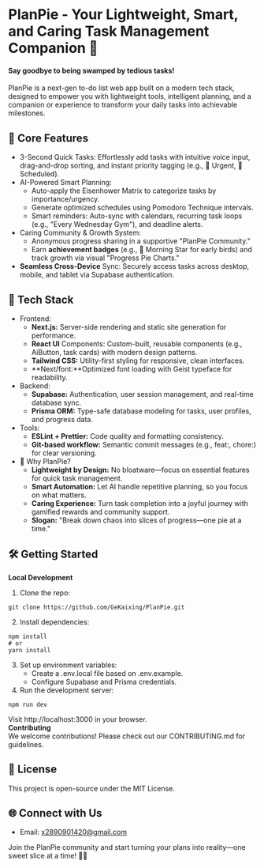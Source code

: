 # PlanPie - Your Lightweight, Smart, and Caring Task Management Companion 📅  #   
#### Say goodbye to being swamped by tedious tasks! #### 
PlanPie is a next-gen to-do list web app built on a modern tech stack, designed to empower you with lightweight tools, intelligent planning, and a companion or experience to transform your daily tasks into achievable milestones.  
## 🚀 Core Features  
* 3-Second Quick Tasks: Effortlessly add tasks with intuitive voice input, drag-and-drop sorting, and instant priority tagging (e.g., 🌟 Urgent, 📅 Scheduled).  
* AI-Powered Smart Planning:  
    * Auto-apply the Eisenhower Matrix to categorize tasks by importance/urgency.
    * Generate optimized schedules using Pomodoro Technique intervals.
    * Smart reminders: Auto-sync with calendars, recurring task loops (e.g., "Every Wednesday Gym"), and deadline alerts.
* Caring Community & Growth System:  
    * Anonymous progress sharing in a supportive "PlanPie Community."
    * Earn **achievement badges** (e.g., 🥇 Morning Star for early birds) and track growth via visual "Progress Pie Charts."
* **Seamless Cross-Device** Sync: Securely access tasks across desktop, mobile, and tablet via Supabase authentication.
## 🔧 Tech Stack
* Frontend:
    * **Next.js:** Server-side rendering and static site generation for performance.
    * **React UI** Components: Custom-built, reusable components (e.g., AiButton, task cards) with modern design patterns.
    * **Tailwind CSS:** Utility-first styling for responsive, clean interfaces.
    * **Next/font:**Optimized font loading with Geist typeface for readability.
* Backend:
    * **Supabase:** Authentication, user session management, and real-time database sync.
    * **Prisma ORM:** Type-safe database modeling for tasks, user profiles, and progress data.
* Tools:
    * **ESLint + Prettier:** Code quality and formatting consistency.
    * **Git-based workflow:** Semantic commit messages (e.g., feat:, chore:) for clear versioning.
* 📖 Why PlanPie?
    * **Lightweight by Design:** No bloatware—focus on essential features for quick task management.
    * **Smart Automation:** Let AI handle repetitive planning, so you focus on what matters.
    * **Caring Experience:** Turn task completion into a joyful journey with gamified rewards and community support.
    * **Slogan:** "Break down chaos into slices of progress—one pie at a time."
## 🛠️ Getting Started
**Local Development**
1. Clone the repo:
```
git clone https://github.com/GeKaixing/PlanPie.git  
```
2. Install dependencies:
```
npm install 
# or  
yarn install  
```

3. Set up environment variables:
    * Create a .env.local file based on .env.example.
    * Configure Supabase and Prisma credentials.
4. Run the development server:
```
npm run dev  
```

Visit http://localhost:3000 in your browser.  
**Contributing**  
We welcome contributions! Please check out our CONTRIBUTING.md for guidelines.
## 📄 License
This project is open-source under the MIT License.
## 🌐 Connect with Us
* Email: x2890901420@gmail.com

Join the PlanPie community and start turning your plans into reality—one sweet slice at a time! 🍰✨

